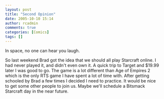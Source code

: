 ```yaml
---
layout: post
title: "Second Opinion"
date: 2005-10-10 15:14
author: rcadmin
comments: true
categories: [Comics]
tags: []
---
```

In space, no one can hear you laugh.

So last weekend Brad got the idea that we should all play Starcraft online. I had never played it, and didn't even own it. A quick trip to Target and $19.99 later I was good to go. The game is a lot different than Age of Empires 2 which is the only RTS game I have spent a lot of time with. After getting schooled by Brad a few times I decided I need to practice. It would be nice to get some other people to join us. Maybe we'll schedule a Bitsmack Starcraft day in the near future. 
<!--more-->
<img src='http://www.bitsmack.com/wp/wp-content/comics/20051010.png' alt='' />
